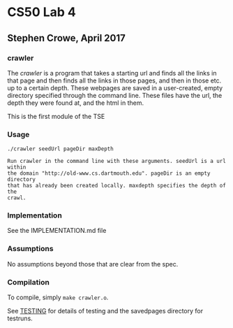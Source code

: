 # CS50 Lab 4
## Stephen Crowe, April 2017

### crawler

The *crawler* is a program that takes a starting url and finds all the links
in that page and then finds all the links in those pages, and then in those 
etc. up to a certain depth. These webpages are saved in a user-created, 
empty directory specified through the command line. These files have the 
url, the depth they were found at, and the html in them.

This is the first module of the TSE

### Usage

```
./crawler seedUrl pageDir maxDepth

Run crawler in the command line with these arguments. seedUrl is a url within
the domain "http://old-www.cs.dartmouth.edu". pageDir is an empty directory 
that has already been created locally. maxdepth specifies the depth of the 
crawl.
```

### Implementation

See the IMPLEMENTATION.md file

### Assumptions

No assumptions beyond those that are clear from the spec.

### Compilation

To compile, simply `make crawler.o`.

See [TESTING](TESTING.md) for details of testing and the savedpages directory for testruns.
